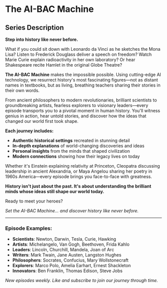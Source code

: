 # The AI-BAC Machine
## Series Description

**Step into history like never before.**

What if you could sit down with Leonardo da Vinci as he sketches the Mona Lisa? Listen to Frederick Douglass deliver a speech on freedom? Watch Marie Curie explain radioactivity in her own laboratory? Or hear Shakespeare recite Hamlet in the original Globe Theatre?

**The AI-BAC Machine** makes the impossible possible. Using cutting-edge AI technology, we resurrect history's most fascinating figures—not as distant names in textbooks, but as living, breathing teachers sharing their stories in their own words.

From ancient philosophers to modern revolutionaries, brilliant scientists to groundbreaking artists, fearless explorers to visionary leaders—every episode transports you to a pivotal moment in human history. You'll witness genius in action, hear untold stories, and discover how the ideas that changed our world first took shape.

**Each journey includes:**
- **Authentic historical settings** recreated in stunning detail
- **In-depth explanations** of world-changing discoveries and ideas
- **Personal insights** from the minds that shaped civilization
- **Modern connections** showing how their legacy lives on today

Whether it's Einstein explaining relativity at Princeton, Cleopatra discussing leadership in ancient Alexandria, or Maya Angelou sharing her poetry in 1960s America—every episode brings you face-to-face with greatness.

**History isn't just about the past. It's about understanding the brilliant minds whose ideas still shape our world today.**

Ready to meet your heroes? 

*Set the AI-BAC Machine... and discover history like never before.*

---

### Episode Examples:
- **Scientists**: Newton, Darwin, Tesla, Curie, Hawking
- **Artists**: Michelangelo, Van Gogh, Beethoven, Frida Kahlo
- **Leaders**: Lincoln, Churchill, Mandela, Joan of Arc
- **Writers**: Mark Twain, Jane Austen, Langston Hughes
- **Philosophers**: Socrates, Confucius, Mary Wollstonecraft
- **Explorers**: Marco Polo, Amelia Earhart, Ernest Shackleton
- **Innovators**: Ben Franklin, Thomas Edison, Steve Jobs

*New episodes weekly. Like and subscribe to join our journey through time.*
